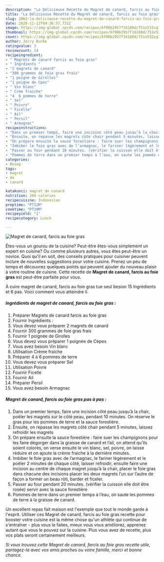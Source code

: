 ```yaml
---
description: "La Délicieuse Recette du Magret de canard, farcis au foie gras"
title: "La Délicieuse Recette du Magret de canard, farcis au foie gras"
slug: 2062-la-delicieuse-recette-du-magret-de-canard-farcis-au-foie-gras
date: 2020-11-12T09:36:57.731Z
image: https://img-global.cpcdn.com/recipes/6f90b2957f16180d/751x532cq70/magret-de-canard-farcis-au-foie-gras-photo-principale-de-la-recette.jpg
thumbnail: https://img-global.cpcdn.com/recipes/6f90b2957f16180d/751x532cq70/magret-de-canard-farcis-au-foie-gras-photo-principale-de-la-recette.jpg
cover: https://img-global.cpcdn.com/recipes/6f90b2957f16180d/751x532cq70/magret-de-canard-farcis-au-foie-gras-photo-principale-de-la-recette.jpg
author: Jerry Burke
ratingvalue: 3
reviewcount: 14
recipeingredient:
- " Magrets de canard farcis au foie gras"
- " Ingrdients "
- "2 magrets de canard"
- "300 grammes de foie gras frais"
- "1 poigne de Girolles"
- "1 poigne de Cpes"
- " Vin blanc"
- " Crme fraiche"
- "4  6 pommes de terre"
- " Sel"
- " Poivre"
- " Ficelle"
- " Ail"
- " Persil"
- " Armagnac"
recipeinstructions:
- "Dans un premier temps, faire une incision côté peau jusqu’à la chair, poêler les magrets sur le côté peau, pendant 10 minutes. On réserve le gras pour les pommes de terre et la sauce forestière."
- "Ensuite, on repasse les magrets côté chair pendant 5 minutes, laissez refroidir les magrets"
- "On prépare ensuite la sauce forestière : faire suer les champignons pour les faire dégorger dans la graisse de canard et l’ail, on attend qu’ils soient colorés, on verse ensuite le vin blanc, sel, poivre, on laisse réduire et on ajoute la crème fraiche à la dernière minutes."
- "Imbiber le foie gras avec de l’armagnac, le fariner légèrement et le poëler 2 minutes de chaque côté, laisser refroidir, ensuite faire une incision au centre de chaque magret jusqu’à la chair, placer le foie gras dans chacune des incisions placer les deux magrets l’un sur l’autre de façon a former un beau rôti, barder et ficeler."
- "Passer au four pendant 20 minutes. (vérifier la cuisson elle doit être rosée) servir avec la sauce forestière"
- "Pommes de terre dans un premier temps à l’eau, on saute les pommes de terre à la graisse de canard."
categories:
- Resep
tags:
- magret
- de
- canard

katakunci: magret de canard 
nutrition: 204 calories
recipecuisine: Indonesian
preptime: "PT12M"
cooktime: "PT39M"
recipeyield: "1"
recipecategory: Lunch

---
```



![Magret de canard, farcis au foie gras](https://img-global.cpcdn.com/recipes/6f90b2957f16180d/751x532cq70/magret-de-canard-farcis-au-foie-gras-photo-principale-de-la-recette.jpg)

Êtes-vous un gourou de la cuisine? Peut-être êtes-vous simplement un expert en cuisine? Ou comme plusieurs autres, vous êtes peut-être un novice. Quoi qu'il en soit, des conseils pratiques pour cuisiner peuvent inclure de nouvelles suggestions pour votre cuisine. Prenez un peu de temps et découvrez quelques points qui peuvent ajouter du nouveau plaisir à votre routine de cuisine. Cette recette de <strong> Magret de canard, farcis au foie gras </strong> est peut-être parfaite pour vous.

<!--inarticleads1-->

À cuire magret de canard, farcis au foie gras tue seul besion 15 Ingrédients et 6 pas. Voici comment vous atteindre il.

##### Ingrédients de magret de canard, farcis au foie gras :

1. Préparer  Magrets de canard farcis au foie gras
1. Fournir  Ingrédients :
1. Vous devez vous préparer 2 magrets de canard
1. Fournir 300 grammes de foie gras frais
1. Fournir 1 poignée de Girolles
1. Vous devez vous préparer 1 poignée de Cèpes
1. Vous avez besoin  Vin blanc
1. Utilisation  Crème fraiche
1. Préparer 4 à 6 pommes de terre
1. Vous devez vous préparer  Sel
1. Utilisation  Poivre
1. Fournir  Ficelle
1. Fournir  Ail
1. Préparer  Persil
1. Vous avez besoin  Armagnac




<!--inarticleads2-->

##### Magret de canard, farcis au foie gras pas à pas :

1. Dans un premier temps, faire une incision côté peau jusqu’à la chair, poêler les magrets sur le côté peau, pendant 10 minutes. On réserve le gras pour les pommes de terre et la sauce forestière.
1. Ensuite, on repasse les magrets côté chair pendant 5 minutes, laissez refroidir les magrets
1. On prépare ensuite la sauce forestière : faire suer les champignons pour les faire dégorger dans la graisse de canard et l’ail, on attend qu’ils soient colorés, on verse ensuite le vin blanc, sel, poivre, on laisse réduire et on ajoute la crème fraiche à la dernière minutes.
1. Imbiber le foie gras avec de l’armagnac, le fariner légèrement et le poëler 2 minutes de chaque côté, laisser refroidir, ensuite faire une incision au centre de chaque magret jusqu’à la chair, placer le foie gras dans chacune des incisions placer les deux magrets l’un sur l’autre de façon a former un beau rôti, barder et ficeler.
1. Passer au four pendant 20 minutes. (vérifier la cuisson elle doit être rosée) servir avec la sauce forestière
1. Pommes de terre dans un premier temps à l’eau, on saute les pommes de terre à la graisse de canard.




<!--inarticleads1-->

<p>
Un excellent repas fait maison est l'exemple que tout le monde garde à l'esprit. Utiliser ces Magret de canard, farcis au foie gras recette pour booster votre cuisine est la même chose qu'un athlète qui continue de s'entraîner - plus vous le faites, mieux vous vous améliorez, apprenez autant que vous le pouvez sur la cuisine. Plus vous avez de recette, plus vos plats seront certainement meilleurs.
</p>

<p>
<i>Si vous trouvez cette Magret de canard, farcis au foie gras recette utile, partagez-la avec vos amis proches ou votre famille, merci et bonne chance.</i>
</p>
